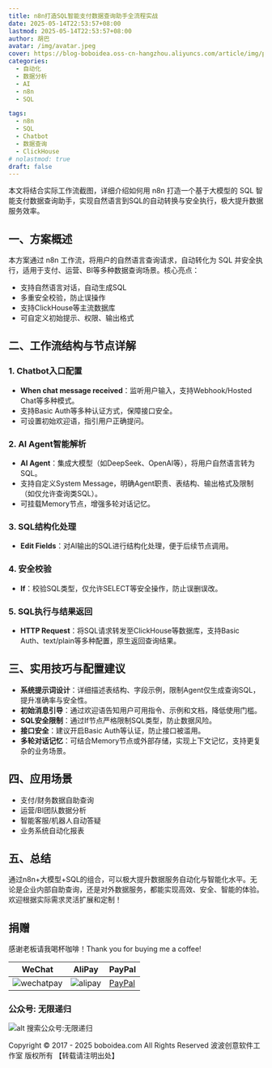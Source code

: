 ```yaml
---
title: n8n打造SQL智能支付数据查询助手全流程实战
date: 2025-05-14T22:53:57+08:00
lastmod: 2025-05-14T22:53:57+08:00
author: 胡巴
avatar: /img/avatar.jpeg
cover: https://blog-boboidea.oss-cn-hangzhou.aliyuncs.com/article/img/posts/auto1/posts/17.jpg
categories:
  - 自动化
  - 数据分析
  - AI
  - n8n
  - SQL

tags:
  - n8n
  - SQL
  - Chatbot
  - 数据查询
  - ClickHouse
# nolastmod: true
draft: false
---
```


本文将结合实际工作流截图，详细介绍如何用 n8n 打造一个基于大模型的 SQL 智能支付数据查询助手，实现自然语言到SQL的自动转换与安全执行，极大提升数据服务效率。

<!--more-->

## 一、方案概述

本方案通过 n8n 工作流，将用户的自然语言查询请求，自动转化为 SQL 并安全执行，适用于支付、运营、BI等多种数据查询场景。核心亮点：
- 支持自然语言对话，自动生成SQL
- 多重安全校验，防止误操作
- 支持ClickHouse等主流数据库
- 可自定义初始提示、权限、输出格式

## 二、工作流结构与节点详解

### 1. Chatbot入口配置
- **When chat message received**：监听用户输入，支持Webhook/Hosted Chat等多种模式。
- 支持Basic Auth等多种认证方式，保障接口安全。
- 可设置初始欢迎语，指引用户正确提问。

### 2. AI Agent智能解析
- **AI Agent**：集成大模型（如DeepSeek、OpenAI等），将用户自然语言转为SQL。
- 支持自定义System Message，明确Agent职责、表结构、输出格式及限制（如仅允许查询类SQL）。
- 可挂载Memory节点，增强多轮对话记忆。

### 3. SQL结构化处理
- **Edit Fields**：对AI输出的SQL进行结构化处理，便于后续节点调用。

### 4. 安全校验
- **If**：校验SQL类型，仅允许SELECT等安全操作，防止误删误改。

### 5. SQL执行与结果返回
- **HTTP Request**：将SQL请求转发至ClickHouse等数据库，支持Basic Auth、text/plain等多种配置，原生返回查询结果。

## 三、实用技巧与配置建议

- **系统提示词设计**：详细描述表结构、字段示例，限制Agent仅生成查询SQL，提升准确率与安全性。
- **初始消息引导**：通过欢迎语告知用户可用指令、示例和文档，降低使用门槛。
- **SQL安全限制**：通过If节点严格限制SQL类型，防止数据风险。
- **接口安全**：建议开启Basic Auth等认证，防止接口被滥用。
- **多轮对话记忆**：可结合Memory节点或外部存储，实现上下文记忆，支持更复杂的业务场景。

## 四、应用场景
- 支付/财务数据自助查询
- 运营/BI团队数据分析
- 智能客服/机器人自动答疑
- 业务系统自动化报表

## 五、总结

通过n8n+大模型+SQL的组合，可以极大提升数据服务自动化与智能化水平。无论是企业内部自助查询，还是对外数据服务，都能实现高效、安全、智能的体验。欢迎根据实际需求灵活扩展和定制！

<!--qr_code-->

## 捐赠

感谢老板请我喝杯咖啡！Thank you for buying me a coffee!

| WeChat | AliPay | PayPal |
| --- | --- | --- |
| ![wechatpay](https://blog-boboidea.oss-cn-hangzhou.aliyuncs.com/pay/wechat_%E6%94%B6%E6%AC%BE%E7%A0%81.jpg) | ![alipay](https://blog-boboidea.oss-cn-hangzhou.aliyuncs.com/pay/alipay.jpg) | [PayPal](https://paypal.me/JianboQin?country.x=C2&locale.x=zh_XC) |

### 公众号: 无限递归

![alt 搜索公众号:无限递归](https://blog-boboidea.oss-cn-hangzhou.aliyuncs.com/article/img/gongzhonghao.jpeg "无限递归")

<!--declare-declare-->

Copyright &copy; 2017 - 2025 boboidea.com All Rights Reserved 波波创意软件工作室 版权所有 【转载请注明出处】 